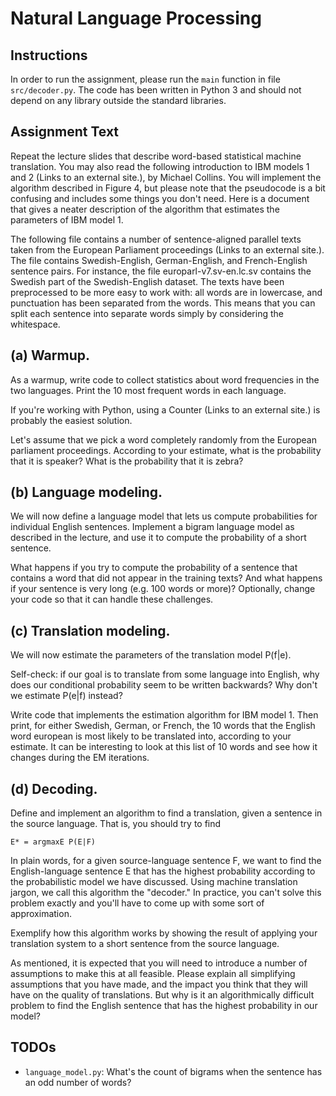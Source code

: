 # Natural Language Processing

## Instructions

In order to run the assignment, please run the `main` function in file `src/decoder.py`.
The code has been written in Python 3 and should not depend on any library outside the standard libraries.

## Assignment Text

Repeat the lecture slides that describe word-based statistical machine translation. You may also read the following introduction to IBM models 1 and 2 (Links to an external site.), by Michael Collins. You will implement the algorithm described in Figure 4, but please note that the pseudocode is a bit confusing and includes some things you don't need. Here is a document that gives a neater description of the algorithm that estimates the parameters of IBM model 1.

The following file contains a number of sentence-aligned parallel texts taken from the European Parliament proceedings (Links to an external site.). The file contains Swedish-English, German-English, and French-English sentence pairs. For instance, the file europarl-v7.sv-en.lc.sv contains the Swedish part of the Swedish-English dataset. The texts have been preprocessed to be more easy to work with: all words are in lowercase, and punctuation has been separated from the words. This means that you can split each sentence into separate words simply by considering the whitespace.

## (a) Warmup.

As a warmup, write code to collect statistics about word frequencies in the two languages. Print the 10 most frequent words in each language.

If you're working with Python, using a Counter (Links to an external site.) is probably the easiest solution.

Let's assume that we pick a word completely randomly from the European parliament proceedings. According to your estimate, what is the probability that it is speaker? What is the probability that it is zebra?

## (b) Language modeling.

We will now define a language model that lets us compute probabilities for individual English sentences.
Implement a bigram language model as described in the lecture, and use it to compute the probability of a short sentence.

What happens if you try to compute the probability of a sentence that contains a word that did not appear in the training texts? And what happens if your sentence is very long (e.g. 100 words or more)? Optionally, change your code so that it can handle these challenges.

## (c) Translation modeling.

We will now estimate the parameters of the translation model P(f|e).

Self-check: if our goal is to translate from some language into English, why does our conditional probability seem to be written backwards? Why don't we estimate P(e|f) instead?

Write code that implements the estimation algorithm for IBM model 1. Then print, for either Swedish, German, or French, the 10 words that the English word european is most likely to be translated into, according to your estimate. It can be interesting to look at this list of 10 words and see how it changes during the EM iterations.

## (d) Decoding.

Define and implement an algorithm to find a translation, given a sentence in the source language. That is, you should try to find
```
E* = argmaxE P(E|F)
```

In plain words, for a given source-language sentence F, we want to find the English-language sentence E that has the highest probability according to the probabilistic model we have discussed. Using machine translation jargon, we call this algorithm the "decoder." In practice, you can't solve this problem exactly and you'll have to come up with some sort of approximation.

Exemplify how this algorithm works by showing the result of applying your translation system to a short sentence from the source language.

As mentioned, it is expected that you will need to introduce a number of assumptions to make this at all feasible. Please explain all simplifying assumptions that you have made, and the impact you think that they will have on the quality of translations. But why is it an algorithmically difficult problem to find the English sentence that has the highest probability in our model?


## TODOs

* `language_model.py`: What's the count of bigrams when the sentence has an odd number of words?